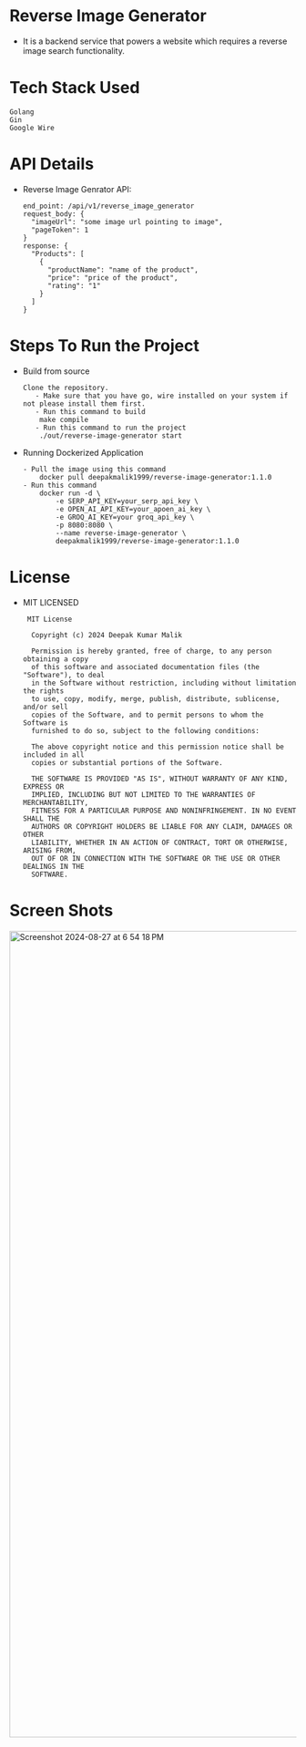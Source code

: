 # Reverse Image Generator
- It is a backend service that powers a website which requires a reverse image search functionality.

# Tech Stack Used
    Golang
    Gin
    Google Wire

# API Details

- Reverse Image Genrator API:

      end_point: /api/v1/reverse_image_generator
      request_body: {
        "imageUrl": "some image url pointing to image",
        "pageToken": 1
      }
      response: {
        "Products": [
          {
            "productName": "name of the product",
            "price": "price of the product",
            "rating": "1"
          }
        ]
      }

# Steps To Run the Project
- Build from source

      Clone the repository.
         - Make sure that you have go, wire installed on your system if not please install them first.
         - Run this command to build
          make compile
         - Run this command to run the project
          ./out/reverse-image-generator start

- Running Dockerized Application

      - Pull the image using this command
          docker pull deepakmalik1999/reverse-image-generator:1.1.0
      - Run this command
          docker run -d \
              -e SERP_API_KEY=your_serp_api_key \
              -e OPEN_AI_API_KEY=your_apoen_ai_key \
              -e GROQ_AI_KEY=your groq_api_key \
              -p 8080:8080 \
              --name reverse-image-generator \
              deepakmalik1999/reverse-image-generator:1.1.0
  
# License
- MIT LICENSED

       MIT License

        Copyright (c) 2024 Deepak Kumar Malik
    
        Permission is hereby granted, free of charge, to any person obtaining a copy
        of this software and associated documentation files (the "Software"), to deal
        in the Software without restriction, including without limitation the rights
        to use, copy, modify, merge, publish, distribute, sublicense, and/or sell
        copies of the Software, and to permit persons to whom the Software is
        furnished to do so, subject to the following conditions:
    
        The above copyright notice and this permission notice shall be included in all
        copies or substantial portions of the Software.
    
        THE SOFTWARE IS PROVIDED "AS IS", WITHOUT WARRANTY OF ANY KIND, EXPRESS OR
        IMPLIED, INCLUDING BUT NOT LIMITED TO THE WARRANTIES OF MERCHANTABILITY,
        FITNESS FOR A PARTICULAR PURPOSE AND NONINFRINGEMENT. IN NO EVENT SHALL THE
        AUTHORS OR COPYRIGHT HOLDERS BE LIABLE FOR ANY CLAIM, DAMAGES OR OTHER
        LIABILITY, WHETHER IN AN ACTION OF CONTRACT, TORT OR OTHERWISE, ARISING FROM,
        OUT OF OR IN CONNECTION WITH THE SOFTWARE OR THE USE OR OTHER DEALINGS IN THE
        SOFTWARE.


# Screen Shots
<img width="1415" alt="Screenshot 2024-08-27 at 6 54 18 PM" src="https://github.com/user-attachments/assets/3f8eca13-ce41-4013-a17b-9744ad0bf6fd">
